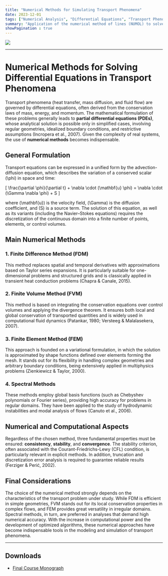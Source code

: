 ```yaml
---
title: "Numerical Methods for Simulating Transport Phenomena"
date: 2023-12-01
tags: ["Numerical Analysis", "Differential Equations", "Transport Phenomena", "Heat Transfer", "Fluid Dynamics", "Computational Fluid Dynamics", "Scientific Computing"]
summary: "Application of the numerical method of lines (NUMOL) to solve the classical problem of one-dimensional heat transfer in a cylinder."
showPagination : true
---
```


![](heat_transfer.png)

---

# Numerical Methods for Solving Differential Equations in Transport Phenomena  

Transport phenomena (heat transfer, mass diffusion, and fluid flow) are governed by differential equations, often derived from the conservation laws of mass, energy, and momentum. The mathematical formulation of these problems generally leads to **partial differential equations (PDEs)**, whose analytical solution is possible only in simplified cases, involving regular geometries, idealized boundary conditions, and restrictive assumptions (Incropera et al., 2007). Given the complexity of real systems, the use of **numerical methods** becomes indispensable.  

## General Formulation

Transport equations can be expressed in a unified form by the advection-diffusion equation, which describes the variation of a conserved scalar \(\phi\) in space and time:  

\[
\frac{\partial \phi}{\partial t} + \nabla \cdot (\mathbf{u} \phi) = \nabla \cdot (\Gamma \nabla \phi) + S
\]

where \(\mathbf{u}\) is the velocity field, \(\Gamma\) is the diffusion coefficient, and \(S\) is a source term. The solution of this equation, as well as its variants (including the Navier–Stokes equations) requires the discretization of the continuous domain into a finite number of points, elements, or control volumes.  

## Main Numerical Methods  

### 1. Finite Difference Method (FDM)

This method replaces spatial and temporal derivatives with approximations based on Taylor series expansions. It is particularly suitable for one-dimensional problems and structured grids and is classically applied in transient heat conduction problems (Chapra & Canale, 2015).  

### 2. Finite Volume Method (FVM)

This method is based on integrating the conservation equations over control volumes and applying the divergence theorem. It ensures both local and global conservation of transported quantities and is widely used in computational fluid dynamics (Patankar, 1980; Versteeg & Malalasekera, 2007).  

### 3. Finite Element Method (FEM)

This approach is founded on a variational formulation, in which the solution is approximated by shape functions defined over elements forming the mesh. It stands out for its flexibility in handling complex geometries and arbitrary boundary conditions, being extensively applied in multiphysics problems (Zienkiewicz & Taylor, 2000).  

### 4. Spectral Methods

These methods employ global basis functions (such as Chebyshev polynomials or Fourier series), providing high accuracy for problems in regular domains. They have been applied to the study of hydrodynamic instabilities and modal analysis of flows (Canuto et al., 2006).  

## Numerical and Computational Aspects

Regardless of the chosen method, three fundamental properties must be ensured: **consistency**, **stability**, and **convergence**. The stability criterion, often associated with the Courant-Friedrichs-Lewy (CFL) condition, is particularly relevant in explicit methods. In addition, truncation and discretization error analysis is required to guarantee reliable results (Ferziger & Perić, 2002).  

## Final Considerations

The choice of the numerical method strongly depends on the characteristics of the transport problem under study. While FDM is efficient in simple geometries, FVM stands out for its local conservation properties in complex flows, and FEM provides great versatility in irregular domains. Spectral methods, in turn, are preferred in analyses that demand high numerical accuracy. With the increase in computational power and the development of optimized algorithms, these numerical approaches have become indispensable tools in the modeling and simulation of transport phenomena.  

--- 

## Downloads

+ [Final Course Monograph](monograph.pdf)

